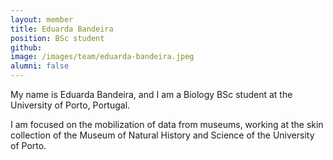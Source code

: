 ```yaml
---
layout: member
title: Eduarda Bandeira
position: BSc student
github: 
image: /images/team/eduarda-bandeira.jpeg
alumni: false
---
```


My name is Eduarda Bandeira, and I am a Biology BSc student at the University of Porto, Portugal.

I am focused on the mobilization of data from museums, working at the skin collection of the Museum of Natural History and Science of the University of Porto.
